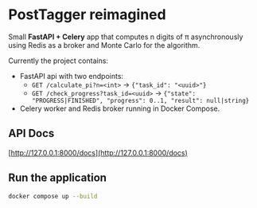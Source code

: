 # PostTagger reimagined

Small **FastAPI + Celery** app that computes
n digits of π asynchronously using Redis as a broker
and Monte Carlo for the algorithm.

Currently the project contains:
- FastAPI api with two endpoints:
  - `GET /calculate_pi?n=<int>` → `{"task_id": "<uuid>"}`
  - `GET /check_progress?task_id=<uuid>` → `{"state": "PROGRESS|FINISHED", "progress": 0..1, "result": null|string}`
- Celery worker and Redis broker running in Docker Compose.

## API Docs
[http://127.0.0.1:8000/docs](http://127.0.0.1:8000/docs)


 ## Run the application
```bash
docker compose up --build
```


